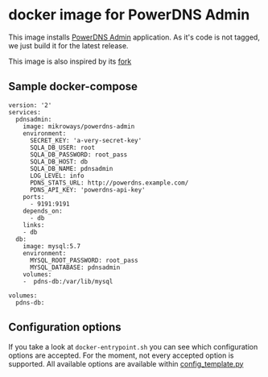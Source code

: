 # docker image for PowerDNS Admin

This image installs [PowerDNS Admin](https://github.com/ngoduykhanh/PowerDNS-Admin) application. As it's code is not tagged, we
just build it for the latest release.

This image is also inspired by its
[fork](https://github.com/reallyreally/docker-powerdns-admin)

## Sample docker-compose


```
version: '2'
services:
  pdnsadmin:
    image: mikroways/powerdns-admin
    environment:
      SECRET_KEY: 'a-very-secret-key'
      SQLA_DB_USER: root
      SQLA_DB_PASSWORD: root_pass
      SQLA_DB_HOST: db
      SQLA_DB_NAME: pdnsadmin
      LOG_LEVEL: info
      PDNS_STATS_URL: http://powerdns.example.com/
      PDNS_API_KEY: 'powerdns-api-key'
    ports:
      - 9191:9191
    depends_on:
      - db
    links:
    - db
  db:
    image: mysql:5.7
    environment:
      MYSQL_ROOT_PASSWORD: root_pass
      MYSQL_DATABASE: pdnsadmin
    volumes:
    -  pdns-db:/var/lib/mysql

volumes:
  pdns-db:

```

## Configuration options

If you take a look at `docker-entrypoint.sh` you can see which configuration
options are accepted. For the moment, not every accepted option is supported.
All available options are available within [config_template.py](https://github.com/ngoduykhanh/PowerDNS-Admin/blob/master/config_template.py)
